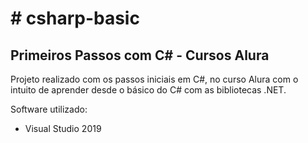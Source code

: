 # # csharp-basic

## Primeiros Passos com C# - Cursos Alura

Projeto realizado com os passos iniciais em C#, no curso Alura com o intuito de aprender desde o básico do C# com as bibliotecas .NET.

Software utilizado:
- Visual Studio 2019
